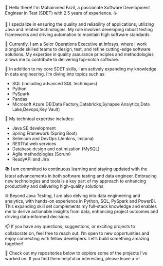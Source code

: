 👋 Hello there! I'm Muhammed Fazil, a passionate Software Development Engineer in Test (SDET) with 2.5 years of experience. ☕️

🚀 I specialize in ensuring the quality and reliability of applications, utilizing Java and related technologies. My role involves developing robust testing frameworks and driving automation to maintain high software standards.

💼 Currently, I am a Seior Operations Executive at Infosys, where I work alongside skilled teams to design, test, and refine cutting-edge software solutions. My expertise in quality assurance principles and methodologies allows me to contribute to delivering top-notch software.

🌟 In addition to my core SDET skills, I am actively expanding my knowledge in data engineering. I’m diving into topics such as:
   - SQL (including advanced SQL techniques)
   - Python
   - PySpark
   - Pandas
   - Microsoft Azure DE(Data Factory,Databricks,Synapse Analytics,Data Lake,Devops,Key Vault)

🔧 My technical expertise includes:
   - Java SE development
   - Spring Framework (Spring Boot)
   - Selenium and DevOps (Jenkins, Instana)
   - RESTful web services
   - Database design and optimization (MySQL)
   - Agile methodologies (Scrum)
   - ReadyAPI and Jira

📚 I am committed to continuous learning and staying updated with the latest advancements in both software testing and data engineer. Embracing new technologies and tools is a key part of my approach to enhancing productivity and delivering high-quality solutions.

🌐 Beyond Java Testing, I am also delving into data engineering and analytics, with hands-on experience in Python, SQL, PySpark and PowerBI. This expanding skill set complements my full-stack knowledge and enables me to derive actionable insights from data, enhancing project outcomes and driving data-informed decisions.

📫 If you have any questions, suggestions, or exciting projects to collaborate on, feel free to reach out. I’m open to new opportunities and enjoy connecting with fellow developers. Let’s build something amazing together!

🌟 Check out my repositories below to explore some of the projects I’ve worked on. If you find them helpful or interesting, please leave a ⭐️!
